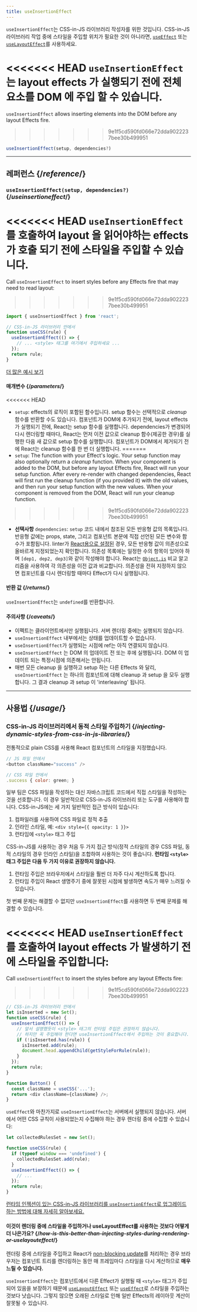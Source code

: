 ```yaml
---
title: useInsertionEffect
---
```


<Pitfall>

`useInsertionEffect`는 CSS-in-JS 라이브러리 작성자를 위한 것입니다. CSS-in-JS 라이브러리 작업 중에 스타일을 주입할 위치가 필요한 것이 아니라면, [`useEffect`](/reference/react/useEffect) 또는 [`useLayoutEffect`](/reference/react/useLayoutEffect)를 사용하세요.

</Pitfall>

<Intro>

<<<<<<< HEAD
`useInsertionEffect`는 layout effects 가 실행되기 전에 전체 요소를 DOM 에 주입 할 수 있습니다.
=======
`useInsertionEffect` allows inserting elements into the DOM before any layout Effects fire.
>>>>>>> 9e1f5cd590fd066e72dda9022237bee30b499951

```js
useInsertionEffect(setup, dependencies?)
```

</Intro>

<InlineToc />

---

## 레퍼런스 {/*reference*/}

### `useInsertionEffect(setup, dependencies?)` {/*useinsertioneffect*/}

<<<<<<< HEAD
`useInsertionEffect`를 호출하여 layout 을 읽어야하는 effects 가 호출 되기 전에 스타일을 주입할 수 있습니다.
=======
Call `useInsertionEffect` to insert styles before any Effects fire that may need to read layout:
>>>>>>> 9e1f5cd590fd066e72dda9022237bee30b499951

```js
import { useInsertionEffect } from 'react';

// CSS-in-JS 라이브러리 안에서
function useCSS(rule) {
  useInsertionEffect(() => {
    // ... <style> 태그를 여기에서 주입하세요 ...
  });
  return rule;
}
```

[더 많은 예시 보기](#usage)

#### 매개변수 {/*parameters*/}

<<<<<<< HEAD
* `setup`: effects의 로직이 포함된 함수입니다. setup 함수는 선택적으로 *cleanup* 함수를 반환할 수도 있습니다. 컴포넌트가 DOM에 추가되기 전에, layout effects 가 실행되기 전에, React는 setup 함수를 실행합니다. dependencies가 변경되어 다시 렌더링할 때마다, React는 먼저 이전 값으로 cleanup 함수(제공한 경우)를 실행한 다음 새 값으로 setup 함수를 실행합니다. 컴포넌트가 DOM에서 제거되기 전에 React는 cleanup 함수를 한 번 더 실행합니다.
=======
* `setup`: The function with your Effect's logic. Your setup function may also optionally return a *cleanup* function. When your component is added to the DOM, but before any layout Effects fire, React will run your setup function. After every re-render with changed dependencies, React will first run the cleanup function (if you provided it) with the old values, and then run your setup function with the new values. When your component is removed from the DOM, React will run your cleanup function.
>>>>>>> 9e1f5cd590fd066e72dda9022237bee30b499951
 
* **선택사항** `dependencies`: `setup` 코드 내에서 참조된 모든 반응형 값의 목록입니다. 반응형 값에는 props, state, 그리고 컴포넌트 본문에 직접 선언된 모든 변수와 함수가 포함됩니다. linter가 [React용으로 설정된](/learn/editor-setup#linting) 경우, 모든 반응형 값이 의존성으로 올바르게 지정되었는지 확인합니다. 의존성 목록에는 일정한 수의 항목이 있어야 하며 `[dep1, dep2, dep3]`와 같이 작성해야 합니다. React는 [`Object.is`](https://developer.mozilla.org/en-US/docs/Web/JavaScript/Reference/Global_Objects/Object/is) 비교 알고리즘을 사용하여 각 의존성을 이전 값과 비교합니다. 의존성을 전혀 지정하지 않으면 컴포넌트를 다시 렌더링할 때마다 Effect가 다시 실행됩니다.

#### 반환 값 {/*returns*/}

`useInsertionEffect`는 `undefined`를 반환합니다.

#### 주의사항 {/*caveats*/}

* 이펙트는 클라이언트에서만 실행됩니다. 서버 렌더링 중에는 실행되지 않습니다.
* `useInsertionEffect` 내부에서는 상태를 업데이트할 수 없습니다.
* `useInsertionEffect`가 실행되는 시점에 ref는 아직 연결되지 않습니다.
* `useInsertionEffect` 는 DOM 의 업데이트 전 또는 후에 실행됩니다. DOM 이 업데이트 되는 특정시점에 의존해서는 안됩니다.
* 매번 모든 cleanup 을 실행하고 setup 하는 다른 Effects 와 달리, `useInsertionEffect` 는 하나의 컴포넌트에 대해 cleanup 과 setup 을 모두 실행합니다. 그 결과 cleanup 과 setup 이 'interleaving' 됩니다.

---

## 사용법 {/*usage*/}

### CSS-in-JS 라이브러리에서 동적 스타일 주입하기 {/*injecting-dynamic-styles-from-css-in-js-libraries*/}

전통적으로 plain CSS를 사용해 React 컴포넌트의 스타일을 지정했습니다.

```js
// JS 파일 안에서
<button className="success" />

// CSS 파일 안에서
.success { color: green; }
```

일부 팀은 CSS 파일을 작성하는 대신 자바스크립트 코드에서 직접 스타일을 작성하는 것을 선호합니다. 이 경우 일반적으로 CSS-in-JS 라이브러리 또는 도구를 사용해야 합니다. CSS-in-JS에는 세 가지 일반적인 접근 방식이 있습니다:

1. 컴파일러를 사용하여 CSS 파일로 정적 추출
2. 인라인 스타일, 예: `<div style={{ opacity: 1 }}>`
3. 런타임에 `<style>` 태그 주입

CSS-in-JS를 사용하는 경우 처음 두 가지 접근 방식(정적 스타일의 경우 CSS 파일, 동적 스타일의 경우 인라인 스타일)을 조합하여 사용하는 것이 좋습니다. **런타임 `<style>` 태그 주입은 다음 두 가지 이유로 권장하지 않습니다.**

1. 런타임 주입은 브라우저에서 스타일을 훨씬 더 자주 다시 계산하도록 합니다.
2. 런타임 주입이 React 생명주기 중에 잘못된 시점에 발생하면 속도가 매우 느려질 수 있습니다.

첫 번째 문제는 해결할 수 없지만 `useInsertionEffect`를 사용하면 두 번째 문제를 해결할 수 있습니다.

<<<<<<< HEAD
`useInsertionEffect`를 호출하여 layout effects 가 발생하기 전에 스타일을 주입합니다:
=======
Call `useInsertionEffect` to insert the styles before any layout Effects fire:
>>>>>>> 9e1f5cd590fd066e72dda9022237bee30b499951

```js {4-11}
// CSS-in-JS 라이브러리 안에서
let isInserted = new Set();
function useCSS(rule) {
  useInsertionEffect(() => {
    // 앞서 설명했듯이 <style> 태그의 런타임 주입은 권장하지 않습니다.
    // 하지만 꼭 주입해야 한다면 useInsertionEffect에서 주입하는 것이 중요합니다.
    if (!isInserted.has(rule)) {
      isInserted.add(rule);
      document.head.appendChild(getStyleForRule(rule));
    }
  });
  return rule;
}

function Button() {
  const className = useCSS('...');
  return <div className={className} />;
}
```

`useEffect`와 마찬가지로 `useInsertionEffect`는 서버에서 실행되지 않습니다. 서버에서 어떤 CSS 규칙이 사용되었는지 수집해야 하는 경우 렌더링 중에 수집할 수 있습니다:

```js {1,4-6}
let collectedRulesSet = new Set();

function useCSS(rule) {
  if (typeof window === 'undefined') {
    collectedRulesSet.add(rule);
  }
  useInsertionEffect(() => {
    // ...
  });
  return rule;
}
```

[런타임 인젝션이 있는 CSS-in-JS 라이브러리를 `useInsertionEffect`로 업그레이드하는 방법에 대해 자세히 알아보세요.](https://github.com/reactwg/react-18/discussions/110)

<DeepDive>

#### 이것이 렌더링 중에 스타일을 주입하거나 useLayoutEffect를 사용하는 것보다 어떻게 더 나은가요? {/*how-is-this-better-than-injecting-styles-during-rendering-or-uselayouteffect*/}

렌더링 중에 스타일을 주입하고 React가 [non-blocking update](/reference/react/useTransition#marking-a-state-update-as-non-blocking-transition)를 처리하는 경우 브라우저는 컴포넌트 트리를 렌더링하는 동안 매 프레임마다 스타일을 다시 계산하므로 **매우 느릴 수 있습니다.**

`useInsertionEffect`는 컴포넌트에서 다른 Effect가 실행될 때 `<style>` 태그가 주입되어 있음을 보장하기 때문에 [`useLayoutEffect`](/reference/react/useLayoutEffect) 또는 [`useEffect`](/reference/react/useEffect)로 스타일을 주입하는 것보다 낫습니다. 그렇지 않으면 오래된 스타일로 인해 일반 Effects의 레이아웃 계산이 잘못될 수 있습니다.

</DeepDive>

